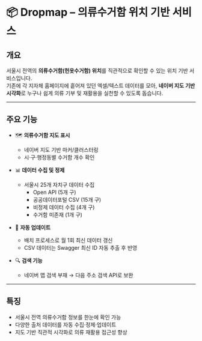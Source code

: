 # 📦 Dropmap – 의류수거함 위치 기반 서비스

## 개요
서울시 전역의 **의류수거함(헌옷수거함) 위치**를 직관적으로 확인할 수 있는 위치 기반 서비스입니다.  
기존에 각 지자체 홈페이지에 흩어져 있던 엑셀/텍스트 데이터를 모아, **네이버 지도 기반 시각화**로 누구나 쉽게 의류 기부 및 재활용을 실천할 수 있도록 돕습니다.

---

## 주요 기능
- 🗺️ **의류수거함 지도 표시**  
  - 네이버 지도 기반 마커/클러스터링  
  - 시·구·행정동별 수거함 개수 확인  

- 📊 **데이터 수집 및 정제**  
  - 서울시 25개 자치구 데이터 수집  
    - Open API (5개 구)  
    - 공공데이터포털 CSV (15개 구)  
    - 비정제 데이터 수집 (4개 구)  
    - 수거함 미존재 (1개 구)  

- 🔄 **자동 업데이트**  
  - 배치 프로세스로 월 1회 최신 데이터 갱신  
  - CSV 데이터는 Swagger 최신 ID 자동 추출 후 반영  

- 🔍 **검색 기능**  
  - 네이버 맵 검색 부재 → 다음 주소 검색 API로 보완  

---

## 특징
  - 서울시 전역 의류수거함 정보를 한눈에 확인 가능
  - 다양한 출처 데이터를 자동 수집·정제·업데이트
  - 지도 기반 직관적 시각화로 의류 재활용 접근성 향상

